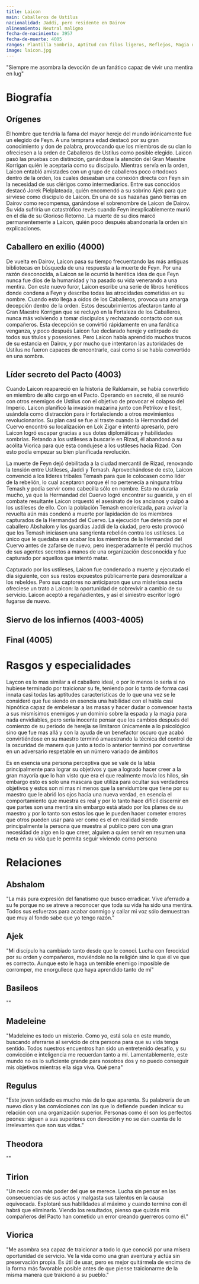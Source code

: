 ```yaml
---
title: Laicon
main: Caballeros de Ustilus
nacionalidad: Jaddi, pero residente en Dairov
alineamiento: Neutral maligno
fecha-de-nacimiento: 3957
fecha-de-muerte: 4005
rangos: Plantilla Sombria, Aptitud con filos ligeros, Reflejos, Magia de Evocacion
image: laicon.jpg
---
```


"Siempre me asombra la devoción de un fanático capaz de vivir una mentira en lug"

# Biografía

## Orígenes

El hombre que tendría la fama del mayor hereje del mundo irónicamente fue un elegido de Feyn. A una temprana edad destacó por su gran conocimiento y don de palabra, provocando que los miembros de su clan lo ofreciesen a la orden de Caballeros de Ustilus como posible elegido. Laicon pasó las pruebas con distinción, ganándose la atención del Gran Maestre Korrigan quién le aceptaría como su discípulo. Mientras servía en la orden, Laicon entabló amistades con un grupo de caballeros poco ortodoxos dentro de la orden, los cuales deseaban una conexión directa con Feyn sin la necesidad de sus clérigos como intermediarios. Entre sus conocidos destacó Jorek Pielplateada, quién encomendó a su sobrino Ajek para que sirviese como discípulo de Laicon. En una de sus hazañas ganó tierras en Dairov como recompensa, ganándose el sobrenombre de Laicon de Dairov. Su vida sufriría un catastrófico revés cuando Feyn inexplicablemente murió en el día de su Glorioso Retorno. La muerte de su dios marcó permanentemente a Laicon, quién poco después abandonaría la orden sin explicaciones.

## Caballero en exilio (4000)

De vuelta en Dairov, Laicon pasa su tiempo frecuentando las más antiguas bibliotecas en búsqueda de una respuesta a la muerte de Feyn. Por una razón desconocida, a Laicon se le ocurrió la herética idea de que Feyn nunca fue dios de la humanidad y ha pasado su vida venerando a una mentira. Con este nuevo furor, Laicon escribe una serie de libros heréticos donde condena a Feyn y describe todas las atrocidades cometidas en su nombre. Cuando esto llega a oídos de los Caballeros, provoca una amarga decepción dentro de la orden. Estos descubrimientos afectaron tanto al Gran Maestre Korrigan que se recluyó en la Fortaleza de los Caballeros, nunca más volviendo a tomar discípulos y rechazando contacto con sus compañeros.  Esta decepción se convirtió rápidamente en una fanática venganza, y poco después Laicon fue declarado hereje y extirpado de todos sus títulos y posesiones. Pero Laicon había aprendido muchos trucos de su estancia en Dairov, y por mucho que intentaron las autoridades de Ustilus no fueron capaces de encontrarle, casi como si se había convertido en una sombra.

## Líder secreto del Pacto (4003)

Cuando Laicon reapareció en la historia de Raldamain, se había convertido en miembro de alto cargo en el Pacto. Operando en secreto, él se reunió con otros enemigos de Ustilus con el objetivo de provocar el colapso del Imperio. Laicon planificó la invasión mazarina junto con Petrikov e Ilesit, usándola como distracción para ir fortaleciendo a otros movimientos revolucionarios. Su plan casi se fue al traste cuando la Hermandad del Cuervo encontró su localización en Lok Zigar e intentó apresarlo, pero Laicon logró escapar gracias a sus dotes diplomáticas y habilidades sombrías. Retando a los ustileses a buscarle en Rizad, él abandonó a su acólita Viorica para que esta condujese a los ustileses hacia Rizad. Con esto podía empezar su bien planificada revolución.

La muerte de Feyn dejó debilitada a la ciudad mercantil de Rizad, renovando la tensión entre Ustileses, Jaddi y Temash. Aprovechándose de esto, Laicon convenció a los líderes tribales Temash para que le colocasen como líder de la rebelión, lo cual aceptaron porque él no pertenecía a ninguna tribu Temash y podía servir como cabecilla sólo en nombre. Esto no duraría mucho, ya que la Hermandad del Cuervo logró encontrar su guarida, y en el combate resultante Laicon orquestó el asesinato de los ancianos y culpó a los ustileses de ello. Con la población Temash encolerizada, para avivar la revuelta aún más condenó a muerte por lapidación de los miembros capturados de la Hermandad del Cuervo. La ejecución fue detenida por el caballero Abshalom y los guardias Jaddi de la ciudad, pero esto provocó que los Temash iniciasen una sangrienta rebelión contra los ustileses. Lo único que le quedaba era acabar los los miembros de la Hermandad del Cuervo antes de zafarse de nuevo, pero inesperadamente él perdió muchos de sus agentes secretos a manos de una organización desconocida y fue capturado por aquellos que intentó matar.

Capturado por los ustileses, Laicon fue condenado a muerte y ejecutado el día siguiente, con sus restos expuestos públicamente para desmoralizar a los rebeldes. Pero sus captores no anticiparon que una misteriosa secta ofreciese un trato a Laicon: la oportunidad de sobrevivir a cambio de su servicio. Laicon aceptó a regañadientes, y así el siniestro escritor logró fugarse de nuevo.

## Siervo de los infiernos (4003-4005)



## Final (4005)



# Rasgos y especialidades

Laycon es lo mas similar a el caballero ideal, o por lo menos lo sería si no hubiese terminado por traicionar su fe, teniendo por lo tanto de forma casi innata casi todas las aptitudes características de lo que una vez se le consideró que fue siendo en esencia una habilidad con el habla casi hipnótica capaz de embelesar a las masas y hacer dudar o convencer hasta a sus mismísimos enemigos y un dominio sobre la espada y la magia para nada envidiables, pero sería inocente pensar que los cambios después del comienzo de su periodo de herejía se limitaron únicamente a lo psicológico sino que fue mas allá y con la ayuda de un benefactor oscuro que acabó convirtiéndose en su maestro terminó amaestrando la técnica del control de la oscuridad de manera que junto a todo lo anterior terminó por convertirse en un adversario respetable en un número variado de ámbitos

Es en esencia una persona perceptiva que se vale de la labia principalmente para lograr su objetivos y que a logrado hacer creer a la gran mayoría que lo han visto que era el que realmente movía los hilos, sin embargo esto es solo una mascara que utiliza para ocultar sus verdaderos objetivos y estos son ni mas ni menos que la servidumbre que tiene por su maestro que le abrió los ojos hacia una nueva verdad, en esencia el comportamiento que muestra es real y por lo tanto hace difícil discernir en que partes son una mentira sin embargo está atado por los planes de su maestro y por lo tanto son estos los que le  pueden hacer cometer errores que otros pueden usar para ver como es el en realidad siendo principalmente la persona que muestra al publico pero con una gran necesidad de algo en lo que creer, alguien a quien servir en resumen una meta en su vida que le permita seguir viviendo como persona

# Relaciones

## Abshalom

"La más pura expresión del fanatismo que busco erradicar. Vive aferrado a su fe porque no se atreve a reconocer que toda su vida ha sido una mentira. Todos sus esfuerzos para acabar conmigo y callar mi voz sólo demuestran que muy al fondo sabe que yo tengo razón."

## Ajek

"Mi discípulo ha cambiado tanto desde que le conocí. Lucha con ferocidad por su orden y compañeros, moviéndole no la religión sino lo que él ve que es correcto. Aunque esto le haga un temible enemigo imposible de corromper, me enorgullece que haya aprendido tanto de mí"

## Basileos

""

## Madeleine

"Madeleine es todo un misterio. Como yo, está sola en este mundo, buscando aferrarse al servicio de otra persona para que su vida tenga sentido. Todos nuestros encuentros han sido un entretenido desafío, y su convicción e inteligencia me recuerdan tanto a mí. Lamentablemente, este mundo no es lo suficiente grande para nosotros dos y no puedo conseguir mis objetivos mientras ella siga viva. Qué pena"

## Regulus

"Este joven soldado es mucho más de lo que aparenta. Su palabrería de un nuevo dios y las convicciones con las que lo defiende pueden indicar su relación con una organización superior. Personas como él son los perfectos peones: siguen a sus superiores con devoción y no se dan cuenta de lo irrelevantes que son sus vidas."

## Theodora

""

## Tirion

"Un necio con más poder del que se merece. Lucha sin pensar en las consecuencias de sus actos y malgasta sus talentos en la causa equivocada. Explotaré sus habilidades al máximo y cuando termine con él habrá que eliminarlo. Viendo los resultados, pienso que quizás mis compañeros del Pacto han cometido un error creando guerreros como él."

## Viorica

"Me asombra sea capaz de traicionar a todo lo que conoció por una mísera oportunidad de servicio. Ve la vida como una gran aventura y actúa sin preservación propia. Es útil de usar, pero es mejor quitármela de encima de la forma más favorable posible antes de que piense traicionarme de la misma manera que traicionó a su pueblo."
